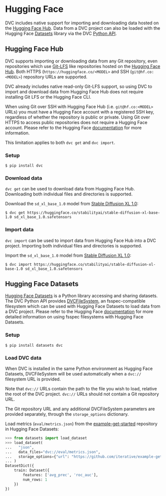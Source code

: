 # Hugging Face

DVC includes native support for importing and downloading data hosted on the
[Hugging Face Hub](https://huggingface.co/docs/hub/index). Data from a <abbr>DVC
project</abbr> can also be loaded with the Hugging Face
[Datasets](https://huggingface.co/docs/datasets/index) library via the DVC
[Python API](/doc/api-reference).

## Hugging Face Hub

DVC supports importing or downloading data from any Git repository, even
repositories which use [Git-LFS](https://git-lfs.com/) like repositories hosted
on the [Hugging Face Hub](https://huggingface.co/docs/hub/index). Both HTTPS
(`https://huggingface.co/<MODEL>` and SSH (`git@hf.co:<MODEL>`) repository URLs
are supported.

<admon type="tip">

DVC already includes native read-only Git-LFS support, so using DVC to import
and download data from Hugging Face Hub does not require installing Git LFS or
the Hugging Face CLI.

</admon>

<admon type="info">

When using Git over SSH with Hugging Face Hub (i.e. `git@hf.co:<MODEL>` URLs)
you must have a Hugging Face account with a registered SSH key, regardless of
whether the repository is public or private. Using Git over HTTPS to access
public repositories does not require a Hugging Face account. Please refer to the
Hugging Face [documentation](https://huggingface.co/docs/hub/security-git-ssh)
for more information.

This limitation applies to both `dvc get` and `dvc import`.

</admon>

### Setup

```cli
$ pip install dvc
```

### Download data

`dvc get` can be used to download data from Hugging Face Hub. Downloading both
individual files and directories is supported.

Download the `sd_xl_base_1.0` model from
[Stable Diffusion XL 1.0](https://huggingface.co/stabilityai/stable-diffusion-xl-base-1.0):

```cli
$ dvc get https://huggingface.co/stabilityai/stable-diffusion-xl-base-1.0 sd_xl_base_1.0.safetensors
```

### Import data

`dvc import` can be used to import data from Hugging Face Hub into a <abbr>DVC
project</abbr>. Importing both individual files and directories is supported.

Import the `sd_xl_base_1.0` model from
[Stable Diffusion XL 1.0](https://huggingface.co/stabilityai/stable-diffusion-xl-base-1.0):

```cli
$ dvc import https://huggingface.co/stabilityai/stable-diffusion-xl-base-1.0 sd_xl_base_1.0.safetensors
```

## Hugging Face Datasets

[Hugging Face Datasets](https://huggingface.co/docs/datasets/index) is a Python
library accessing and sharing datasets. The DVC Python API provides
[DVCFileSystem](/doc/api-reference/dvcfilesystem), an fsspec-compatible
filesystem which can be used with Hugging Face Datasets to load data from a
<abbr>DVC project</abbr>. Please refer to the Hugging Face
[documentation](https://huggingface.co/docs/datasets/main/en/filesystems) for
more detailed information on using fsspec filesystems with Hugging Face
Datasets.

### Setup

```cli
$ pip install datasets dvc
```

### Load DVC data

When DVC is installed in the same Python environment as Hugging Face Datasets,
DVCFileSystem will be used automatically when a `dvc://` filesystem URL is
provided.

<admon type="tip">

Note that `dvc://` URLs contain the path to the file you wish to load, relative
the root of the DVC project. `dvc://` URLs should not contain a Git repository
URL.

The Git repository URL and any additional DVCFileSystem parameters are provided
separately, through the `storage_options` dictionary.

</admon>

Load metrics (`eval/metrics.json`) from the
[example-get-started](https://github.com/iterative/example-get-started)
repository in Hugging Face Datasets:

```python
>>> from datasets import load_dataset
>>> load_dataset(
...   "json",
...   data_files="dvc://eval/metrics.json",
...   storage_options={"url": "https://github.com/iterative/example-get-started.git"},
... )
DatasetDict({
    train: Dataset({
        features: ['avg_prec', 'roc_auc'],
        num_rows: 1
    })
})
```
